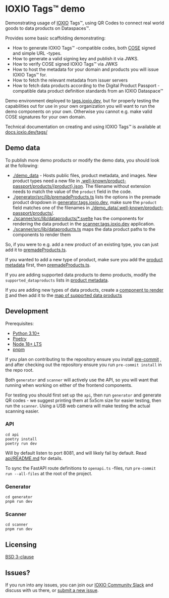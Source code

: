 # IOXIO Tags™️ demo

Demonstrating usage of [IOXIO](https://ioxio.com) Tags™️, using QR Codes to connect real world goods
to data products on Dataspaces™.

Provides some basic scaffolding demonstrating:

- How to generate IOXIO Tags™️ -compatible codes, both [COSE](https://cose-wg.github.io/cose-spec/)
  signed and simple URL -types.
- How to generate a valid signing key and publish it via JWKS.
- How to verify COSE signed IOXIO Tags™️ via JWKS
- How to host the metadata for your domain and products you will issue IOXIO Tags™️ for.
- How to fetch the relevant metadata from issuer servers
- How to fetch data products according to the Digital Product Passport -compatible data product
  definition standards from an IOXIO Dataspace™️

Demo environment deployed to [tags.ioxio.dev](https://tags.ioxio.dev), but for properly testing the
capabilities out for use in your own organization you will want to run the demo components on your
own. Otherwise you cannot e.g. make valid COSE signatures for your own domain.

Technical documentation on creating and using IOXIO Tags™ is available at
[docs.ioxio.dev/tags/](https://docs.ioxio.dev/tags/)

## Demo data

To publish more demo products or modify the demo data, you should look at the following:

- [./demo_data](./demo_data) - Hosts public files, product metadata, and images. New product types
  need a new file in
  [.well-known/product-passport/products/{product}.json](./demo_data/.well-known/product-passport/products/).
  The filename without extension needs to match the value of the `product` field in the code.
- [./generator/src/lib/premadeProducts.ts](./generator/src/lib/premadeProducts.ts) lists the options
  in the premade product dropdown in [generator.tags.ioxio.dev](https://generator.tags.ioxio.dev),
  make sure the `product` field matches one of the filenames in
  [./demo_data/.well-known/product-passport/products/](./demo_data/.well-known/product-passport/products/).
- [./scanner/src/lib/dataproducts/\*.svelte](./scanner/src/lib/dataproducts/) has the components for
  rendering the data product in the [scanner.tags.ioxio.dev](https://scanner.tags.ioxio.dev)
  application.
- [./scanner/src/lib/dataproducts.ts](./scanner/src/lib/dataproducts.ts) maps the data product paths
  to the components to render them

So, if you were to e.g. add a new product of an existing type, you can just add it to
[premadeProducts.ts](./generator/src/lib/premadeProducts.ts).

If you wanted to add a new type of product, make sure you add the
[product metadata](./demo_data/.well-known/product-passport/products/) first, then
[premadeProducts.ts](./generator/src/lib/premadeProducts.ts).

If you are adding supported data products to demo products, modify the `supported_dataproducts`
lists in [product metadata](./demo_data/.well-known/product-passport/products/).

If you are adding new types of data products, create a
[component to render it](./scanner/src/lib/dataproducts/) and then add it to the
[map of supported data products](./scanner/src/lib/dataproducts.ts)

## Development

Prerequisites:

- [Python 3.10+](https://www.python.org/downloads/)
- [Poetry](https://python-poetry.org/docs/#installation)
- [Node 18+ LTS](https://nodejs.org/en/)
- [pnpm](https://pnpm.io/installation)

If you plan on contributing to the repository ensure you install
[pre-commit](https://pre-commit.com/#install) , and after checking out the repository ensure you run
`pre-commit install` in the repo root.

Both `generator` and `scanner` will actively use the API, so you will want that running when working
on either of the frontend components.

For testing you should first set up the `api`, then run `generator` and generate QR codes - we
suggest printing them at 5x5cm size for easier testing, then run the `scanner`. Using a USB web
camera will make testing the actual scanning easier.

### API

```shell
cd api
poetry install
poetry run dev
```

Will by default listen to port 8081, and will likely fail by default. Read
[api/README.md](api/README.md) for details.

To sync the FastAPI route definitions to `openapi.ts` -files, run `pre-commit run --all-files` at
the root of the project.

### Generator

```shell
cd generator
pnpm run dev
```

### Scanner

```shell
cd scanner
pnpm run dev
```

## Licensing

[BSD 3-clause](./LICENSE)

## Issues?

If you run into any issues, you can join our [IOXIO Community Slack](https://slack.ioxio.com/) and
discuss with us there, or [submit a new issue](https://github.com/ioxiocom/ioxio-tags/issues/new).
